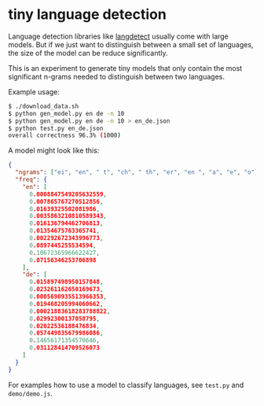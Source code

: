 # tiny language detection

Language detection libraries like
[langdetect](https://github.com/DoodleBears/langdetect/) usually come with
large models. But if we just want to distinguish between a small set of
languages, the size of the model can be reduce significantly.

This is an experiment to generate tiny models that only contain the most
significant n-grams needed to distinguish between two languages.

Example usage:

```sh
$ ./download_data.sh
$ python gen_model.py en de -n 10
$ python gen_model.py en de -n 10 > en_de.json
$ python test.py en_de.json
overall correctness 96.3% (1000)
```

A model might look like this:

```json
{
  "ngrams": ["ei", "en", " t", "ch", " th", "er", "en ", "a", "e", "o"],
  "freq": {
    "en": [
      0.0008847549205632559,
      0.007865767270512856,
      0.01639325502081986,
      0.0035863210810589343,
      0.016136794462706813,
      0.01354675763365741,
      0.002292672343996773,
      0.0897445255534594,
      0.10672365966622427,
      0.07156346253706898
    ],
    "de": [
      0.015897498950157848,
      0.023261162650169673,
      0.0005690935513966353,
      0.019468205994060662,
      0.00021883618283788822,
      0.02992300137058795,
      0.02022536188476834,
      0.057449835679986086,
      0.14656171354570646,
      0.031128414709526073
    ]
  }
}
```

For examples how to use a model to classify languages, see `test.py` and
`demo/demo.js`.
